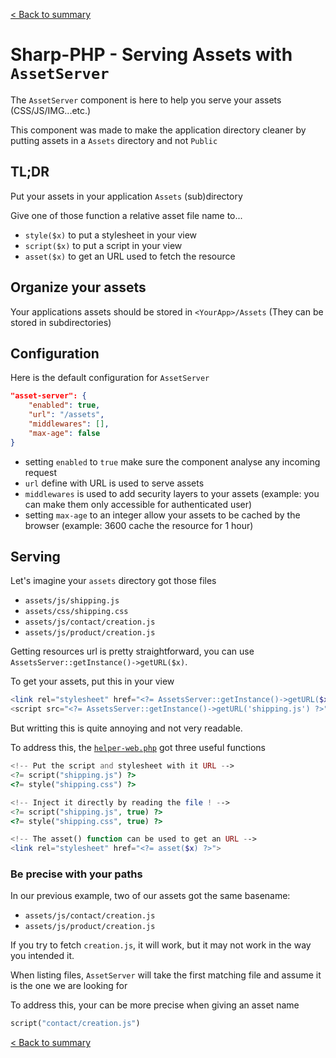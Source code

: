 [< Back to summary](../home.md)

# Sharp-PHP - Serving Assets with `AssetServer`

The `AssetServer` component is here to help you serve your assets (CSS/JS/IMG...etc.)

This component was made to make the application directory cleaner by putting assets in
a `Assets` directory and not `Public`

## TL;DR

Put your assets in your application `Assets` (sub)directory

Give one of those function a relative asset file name to...
- `style($x)` to put a stylesheet in your view
- `script($x)` to put a script in your view
- `asset($x)` to get an URL used to fetch the resource

## Organize your assets

Your applications assets should be stored in `<YourApp>/Assets` (They can be stored in subdirectories)

## Configuration

Here is the default configuration for `AssetServer`

```json
"asset-server": {
    "enabled": true,
    "url": "/assets",
    "middlewares": [],
    "max-age": false
}
```

- setting `enabled` to `true` make sure the component analyse any incoming request
- `url` define with URL is used to serve assets
- `middlewares` is used to add security layers to your assets (example: you can make them only accessible for authenticated user)
- setting `max-age` to an integer allow your assets to be cached by the browser (example: 3600 cache the resource for 1 hour)

## Serving

Let's imagine your `assets` directory got those files

- `assets/js/shipping.js`
- `assets/css/shipping.css`
- `assets/js/contact/creation.js`
- `assets/js/product/creation.js`

Getting resources url is pretty straightforward, you can use `AssetsServer::getInstance()->getURL($x)`.

To get your assets, put this in your view
```php
<link rel="stylesheet" href="<?= AssetsServer::getInstance()->getURL($x) ?>">
<script src="<?= AssetsServer::getInstance()->getURL('shipping.js') ?>"></script>
```
But writting this is quite annoying and not very readable.

To address this, the [`helper-web.php`](../../Helpers/helpers-web.php) got three useful functions

```php
<!-- Put the script and stylesheet with it URL -->
<?= script("shipping.js") ?>
<?= style("shipping.css") ?>

<!-- Inject it directly by reading the file ! -->
<?= script("shipping.js", true) ?>
<?= style("shipping.css", true) ?>

<!-- The asset() function can be used to get an URL -->
<link rel="stylesheet" href="<?= asset($x) ?>">

```

### Be precise with your paths

In our previous example, two of our assets got the same basename:
- `assets/js/contact/creation.js`
- `assets/js/product/creation.js`

If you try to fetch `creation.js`, it will work, but it may not work in the
way you intended it.

When listing files, `AssetServer` will take the first matching file and assume it
is the one we are looking for

To address this, your can be more precise when giving an asset name

```php
script("contact/creation.js")
```

[< Back to summary](../home.md)